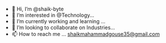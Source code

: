 - 👋 Hi, I’m @shaik-byte
- 👀 I’m interested in @Technology...
- 🌱 I’m currently working and learning ...
- 💞️ I’m looking to collaborate on Industries...
- 📫 How to reach me ... shaikmahammadgouse35@gmail.com

<!---
shaik-byte/shaik-byte is a ✨ special ✨ repository because its `README.md` (this file) appears on your GitHub profile.
You can click the Preview link to take a look at your changes.
--->
